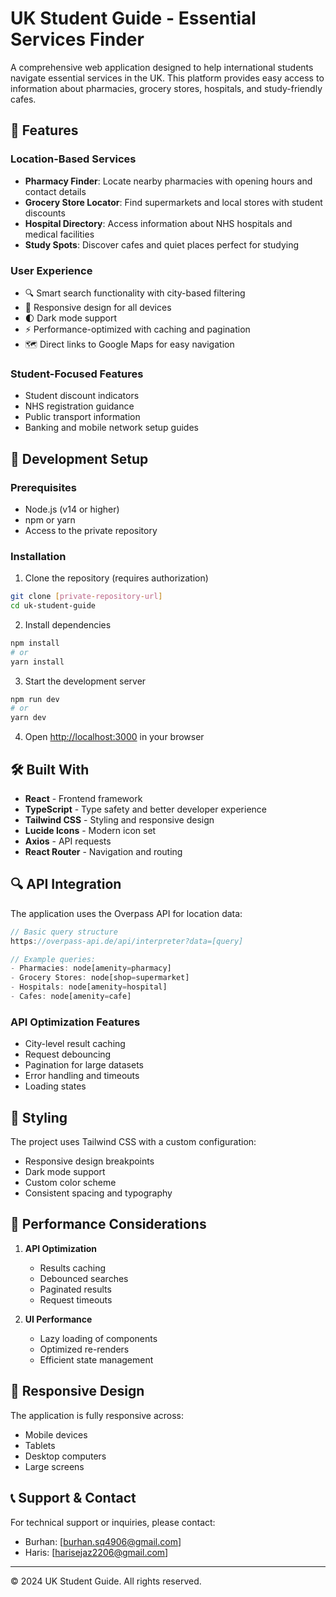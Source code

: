 # UK Student Guide - Essential Services Finder

A comprehensive web application designed to help international students navigate essential services in the UK. This platform provides easy access to information about pharmacies, grocery stores, hospitals, and study-friendly cafes.

## 🌟 Features

### Location-Based Services
- **Pharmacy Finder**: Locate nearby pharmacies with opening hours and contact details
- **Grocery Store Locator**: Find supermarkets and local stores with student discounts
- **Hospital Directory**: Access information about NHS hospitals and medical facilities
- **Study Spots**: Discover cafes and quiet places perfect for studying

### User Experience
- 🔍 Smart search functionality with city-based filtering
- 📱 Responsive design for all devices
- 🌓 Dark mode support
- ⚡ Performance-optimized with caching and pagination
- 🗺️ Direct links to Google Maps for easy navigation

### Student-Focused Features
- Student discount indicators
- NHS registration guidance
- Public transport information
- Banking and mobile network setup guides

## 🚀 Development Setup

### Prerequisites
- Node.js (v14 or higher)
- npm or yarn
- Access to the private repository

### Installation

1. Clone the repository (requires authorization)
```bash
git clone [private-repository-url]
cd uk-student-guide
```

2. Install dependencies
```bash
npm install
# or
yarn install
```

3. Start the development server
```bash
npm run dev
# or
yarn dev
```

4. Open [http://localhost:3000](http://localhost:3000) in your browser

## 🛠️ Built With

- **React** - Frontend framework
- **TypeScript** - Type safety and better developer experience
- **Tailwind CSS** - Styling and responsive design
- **Lucide Icons** - Modern icon set
- **Axios** - API requests
- **React Router** - Navigation and routing

## 🔍 API Integration

The application uses the Overpass API for location data:

```typescript
// Basic query structure
https://overpass-api.de/api/interpreter?data=[query]

// Example queries:
- Pharmacies: node[amenity=pharmacy]
- Grocery Stores: node[shop=supermarket]
- Hospitals: node[amenity=hospital]
- Cafes: node[amenity=cafe]
```

### API Optimization Features
- City-level result caching
- Request debouncing
- Pagination for large datasets
- Error handling and timeouts
- Loading states

## 🎨 Styling

The project uses Tailwind CSS with a custom configuration:
- Responsive design breakpoints
- Dark mode support
- Custom color scheme
- Consistent spacing and typography

## 🔐 Performance Considerations

1. **API Optimization**
   - Results caching
   - Debounced searches
   - Paginated results
   - Request timeouts

2. **UI Performance**
   - Lazy loading of components
   - Optimized re-renders
   - Efficient state management

## 📱 Responsive Design

The application is fully responsive across:
- Mobile devices
- Tablets
- Desktop computers
- Large screens

## 📞 Support & Contact

For technical support or inquiries, please contact:
- Burhan: [burhan.sq4906@gmail.com]
- Haris: [harisejaz2206@gmail.com]

---

© 2024 UK Student Guide. All rights reserved.

